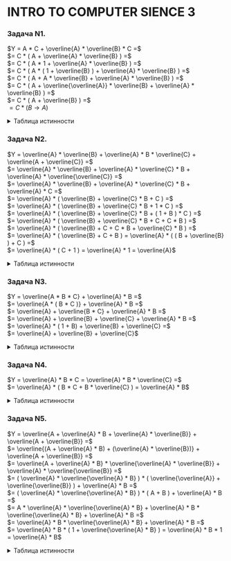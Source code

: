 
# INTRO TO COMPUTER SIENCE 3

### Задача N1.

$Y = A * C + \overline{A} * \overline{B} * C  =$  
$= C * ( A +  \overline{A} * \overline{B} ) =$  
$= C * ( A * 1 + \overline{A} * \overline{B} ) =$  
$= C * ( A * ( 1 + \overline{B} ) + \overline{A} * \overline{B} ) =$  
$= C * ( A + A * \overline{B} + \overline{A} * \overline{B} ) =$  
$= C * ( A + \overline{\overline{A}} * \overline{B} + \overline{A} * \overline{B} ) =$  
$= C * ( A + \overline{B} ) =$  
$= C * ( B \rightarrow A )$  

<details>

<summary>Таблица истинности</summary>

| $A$ | $B$ | $C$ | $Y$ |
| :---: | :---: | :---: | :---: |
| x | x | 0 | 0 |
| 0 | 0 | 1 | 1 |
| 0 | 1 | 1 | 0 |
| 1 | 0 | 1 | 1 |
| 1 | 1 | 1 | 1 |

x - любое значение

</details>

### Задача N2.

$Y = \overline{A} * \overline{B} + \overline{A} * B * \overline{C} + \overline{A + \overline{C}} =$  
$= \overline{A} * \overline{B} + \overline{A} * \overline{C} * B + \overline{A} * \overline{\overline{C}} =$  
$= \overline{A} * \overline{B} + \overline{A} * \overline{C} * B + \overline{A} * C =$  
$= \overline{A} * ( \overline{B} + \overline{C} * B + C ) =$  
$= \overline{A} * ( \overline{B} + \overline{C} * B + 1 * C ) =$  
$= \overline{A} * ( \overline{B} + \overline{C} * B + ( 1 + B ) * C ) =$  
$= \overline{A} * ( \overline{B} + \overline{C} * B + C + C * B ) =$  
$= \overline{A} * ( \overline{B} + C + C * B + \overline{C} * B ) =$  
$= \overline{A} * ( \overline{B} + C + B ) = \overline{A} * ( ( B + \overline{B} ) + C ) =$  
$= \overline{A} * ( C + 1 ) = \overline{A} * 1 = \overline{A}$

<details>

<summary>Таблица истинности</summary>

| $A$ | $B$ | $C$ | $Y$ |
| :---: | :---: | :---: | :---: |
| 0 | x | x | 1 |
| 1 | x | x | 0 |

x - любое значение

</details>

### Задача N3.

$Y = \overline{A * B * C} + \overline{A} * B =$  
$= \overline{A * ( B * C )} + \overline{A} * B =$  
$= \overline{A} + \overline{B * C} + \overline{A} * B =$  
$= \overline{A} + \overline{B} + \overline{C} + \overline{A} * B =$  
$= \overline{A} * ( 1 + B) + \overline{B} + \overline{C} =$  
$= \overline{A} + \overline{B} + \overline{C}$

<details>

<summary>Таблица истинности</summary>

| $A$ | $B$ | $C$ | $Y$ |
| :---: | :---: | :---: | :---: |
| 0 | x | x | 1 |
| x | 0 | x | 1 |
| x | x | 0 | 1 |
| 1 | 1 | 1 | 0 |

x - любое значение

</details>

### Задача N4.

$Y = \overline{A} * B * C = \overline{A} * B * \overline{C} =$  
$= \overline{A} * ( B * C + B * \overline{C} ) = \overline{A} * B$  

<details>

<summary>Таблица истинности</summary>

| $A$ | $B$ | $C$ | $Y$ |
| :---: | :---: | :---: | :---: |
| x | 0 | x | 0 |
| 1 | x | x | 0 |
| 0 | 1 | x | 1 |

x - любое значение

</details>

### Задача N5.

$Y = \overline{A + \overline{A} * B + \overline{A} * \overline{B}} + \overline{A + \overline{B}} =$  
$= \overline{(A + \overline{A} * B) + (\overline{A} * \overline{B})} + \overline{A + \overline{B}} =$  
$= \overline{A + \overline{A} * B} * \overline{\overline{A} * \overline{B}} + \overline{A} * \overline{\overline{B}} =$  
$= ( \overline{A} * \overline{\overline{A} * B} ) * ( \overline{\overline{A}} + \overline{\overline{B}} ) + \overline{A} * B =$  
$= ( \overline{A} * \overline{\overline{A} * B} ) * ( A + B ) + \overline{A} * B =$  
$= A * \overline{A} * \overline{\overline{A} * B} + \overline{A} * B * \overline{\overline{A} * B} + \overline{A} * B =$  
$= \overline{A} * B * \overline{\overline{A} * B} + \overline{A} * B =$  
$= \overline{A} * B * ( 1 + \overline{\overline{A} * B} ) = \overline{A} * B * 1 = \overline{A} * B$  

<details>

<summary>Таблица истинности</summary>

**см. задачу N4**

</details>
